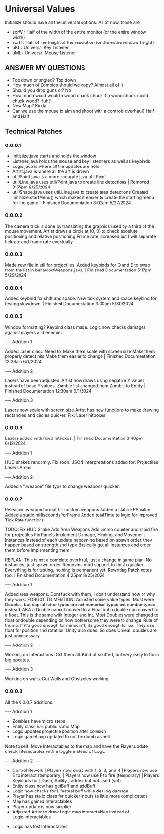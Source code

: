 # Universal Values

Initialize should have all the universal options. As of now, those are

- scrW : Half of the width of the entire monitor (or the entire window width)
- scrH : Half of the height of the resolution (or the entire window height)
- uKL : Universal Key Listener
- uML : Universal Mouse Listener

## ANSWER MY QUESTIONS

- Top down or angled?
    Top down
- How much of Zombies should we copy?
    Almost all of it
- Should you drop guns or?
    No
- How much wood would a wood chuck chuck if a wood chuck could chuck wood?
    Huh?
- New Map?
    Kinda
- Can we use the mouse to aim and shoot with a controls overhaul?
    Half and Half

## Technical Patches

### 0.0.0.1

- Initialize.java starts and holds the window
- Listener.java holds the mouse and key listenners as well as keybinds
- Logic.java is where all the updates are held
- Artist.java is where all the art is drawn
- util/Point.java is a more accurate java.util.Point
- util/Line.java uses util/Point.java to create line detections
| Removed | 3:55pm 8/25/2024
- util/Shape.java uses util/Line.java to create area detections
Created Initialize.startMenu() which makes it easier to create the starting menu for the game.
| Finished Documentation 3:02am 5/27/2024

### 0.0.0.2

The camera trick is done by translating the graphics used by a third of the mouse movement.
Artist draws a circle at (0, 0) to check aboslute positioning and relative positioning
Frame rate increased but I will separate tickrate and frame rate eventually

### 0.0.0.3

Made new file in util for projectiles.
Added keybinds for Q and E to swap from the list in behavior/Weapons.java.
| Finished Documentation 5:17pm 5/29/2024

### 0.0.0.4

Added Keybind for shift and space.
New tick system and space keybind for testing slowdown.
| Finished Documentation 3:00am 5/30/2024

### 0.0.0.5

Window formatting?
Keybind class made.
Logic now checks damages against players and enemies

--- Addition 1

Added Laser class.
Need to:
 Make them scale with screen size
 Make them properly detect hits
 Make them easier to change
| Finished Documentation 12:28am 6/1/2024

--- Addition 2

Lasers have been adjusted.
Artist now draws using negative Y values instead of base Y values.
Zombie list changed from Zombie to Entity
| Finished Documentation 12:30am 6/1/2024

--- Addition 3

Lasers now scale with screen size
Artist has new functions to make drawing rectangles and circles quicker.
Fix: Laser hitboxes

### 0.0.0.6

Lasers added with fixed hitboxes.
| Finished Documentation 8:40pm 6/12/2024

--- Addition 1

HUD shakes randomly. Fix soon.
JSON interpretations added for:
 Projectiles
 Lasers
 Areas

--- Addition 2

Added a ".weapon" file type to change weapons quicker.

### 0.0.0.7

Released .weapon format for custom weapons
Added a static FPS value
Added a static millisecondsPerFrame
Added totalTime to logic for improved Tick Rate functions

TODO:
Fix HUD Shake
Add Area Weapons
Add ammo counter and rapid fire for projectiles
Fix Panels
Implement Damage, Healing, and Movement Instances
 Instead of each update happening based on spawn order, they happen based on strength and type
 Basically get all instances and order them before implementing them

REPLAN:
This is not a complete overhaul, just a change in game plan. No instances, just spawn order. Removing mod support to finish quicker. Everything is for testing, nothing is permanent yet.
Rewriting Patch notes too.
| Finished Documentation 4:25pm 8/25/2024

--- Addition 1

Added area weapons. Dont fuck with them, I don't understand how or why they work.
FORGOT TO MENTION: Adjusted some value types. Most were Doubles, but capital letter types are not numerical types but number types instead.
AKA a Double cannot convert to a Float but a double can convert to a float. This is the same with Integer and int. Most Doubles were changed to float or double depending on how bothersome they were to change.
Rule of thumb. If it's good enough for minecraft, its good enough for us. They use float for position and rotation. Unity also does. So does Unreal. doubles are just unnecessary.

--- Addition 2

Working on Interactions. Got them all. Kind of scuffed, but very easy to fix in big updates.

--- Addition 3

Working on walls. Got Walls and Obstacles working.

### 0.0.0.8

All the 0.0.0.7 additions.

--- Addition 1

+ Zombies have micro steps
+ Entity class has public static Map
+ Logic updates projectile position after collision
+ Logic gameLoop updated to not be dumb as hell

Note to self: Move Interactables to the map and have the Player.update check interactables with a toggle instead of Logic

--- Addition 2 ---

+ Control Rework
| Players now swap with 1, 2, 3, and 4
| Players now use E to interact (temporary)
| Players now use F to fire (temporary)
| Players Keybinds for [ Dash, Ability ] added but not used (yet)
+ Entity class now has getBuff and addBuff
+ Logic now checks for Lifesteal buff while dealing damage
+ Player has static class for quicker inputs (a little more complicated)
+ Map has gained Interactables
+ Player update is now simplier
+ Adjusted Artist to draw Logic.map.interactables instead of Logic.interactables

- Logic has lost Interactables